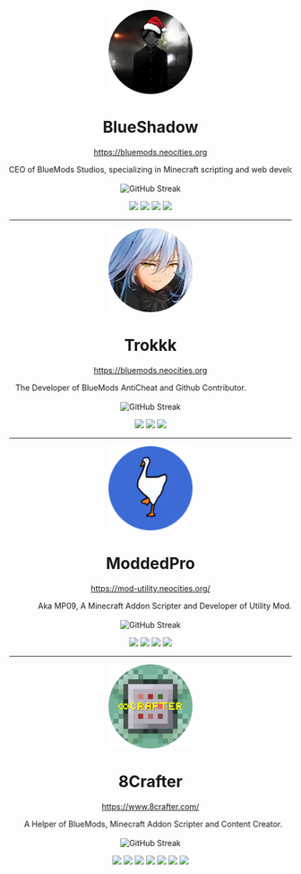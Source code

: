 <p align="center">
  <img src="p/developers/ic_blueshadow.png" alt="BlueShadow" height="150" weight="150">
</p>

<h1 align="center">BlueShadow</h1>

<p align="center">
  <a href="https://bluemods.neocities.org">https://bluemods.neocities.org</a>
</p>

<p align="center">
  <marquee behavior="alternate" direction="left" scrollamount="5">
    CEO of BlueMods Studios, specializing in Minecraft scripting and web development.
  </marquee>
</p>

<div align="center">
  <img src="https://github-readme-streak-stats.herokuapp.com/?user=BlueModsYT&theme=radical&hide_border=false" alt="GitHub Streak" />
</div>

<p align="center">
  <img src="https://img.shields.io/badge/javascript-%23323330.svg?style=for-the-badge&logo=javascript&logoColor=%23F7DF1E">
  <img src="https://img.shields.io/badge/python-3670A0?style=for-the-badge&logo=python&logoColor=ffdd54">
  <img src="https://img.shields.io/badge/typescript-%23007ACC.svg?style=for-the-badge&logo=typescript&logoColor=white">
  <img src="https://img.shields.io/badge/lua-%232C2D72.svg?style=for-the-badge&logo=lua&logoColor=white">
</p>

---

<p align="center">
  <img src="p/developers/ic_trokkk.png" alt="Trokkk" height="150" weight="150">
</p>

<h1 align="center">Trokkk</h1>

<p align="center">
  <a href="https://bluemods.neocities.org">https://bluemods.neocities.org</a>
</p>

<p align="center">
  <marquee behavior="alternate" direction="left" scrollamount="5">
    The Developer of BlueMods AntiCheat and Github Contributor.
  </marquee>
</p>

<div align="center">
  <img src="https://github-readme-streak-stats.herokuapp.com/?user=Trokkk&theme=radical&hide_border=false" alt="GitHub Streak" />
</div>

<p align="center">
  <img src="https://img.shields.io/badge/javascript-%23323330.svg?style=for-the-badge&logo=javascript&logoColor=%23F7DF1E">
  <img src="https://img.shields.io/badge/python-3670A0?style=for-the-badge&logo=python&logoColor=ffdd54">
  <img src="https://img.shields.io/badge/typescript-%23007ACC.svg?style=for-the-badge&logo=typescript&logoColor=white">
</p>

---

<p align="center">
  <img src="p/developers/ic_mp09.png" alt="MP09" height="150" weight="150">
</p>

<h1 align="center">ModdedPro</h1>

<p align="center">
  <a href="https://mod-utility.neocities.org/">https://mod-utility.neocities.org/</a>
</p>

<p align="center">
  <marquee behavior="alternate" direction="left" scrollamount="5">
    Aka MP09, A Minecraft Addon Scripter and Developer of Utility Mod.
  </marquee>
</p>

<div align="center">
  <img src="https://github-readme-streak-stats.herokuapp.com/?user=ModdedPro14&theme=radical&hide_border=false" alt="GitHub Streak" />
</div>

<p align="center">
  <img src="https://img.shields.io/badge/javascript-%23323330.svg?style=for-the-badge&logo=javascript&logoColor=%23F7DF1E">
  <img src="https://img.shields.io/badge/python-3670A0?style=for-the-badge&logo=python&logoColor=ffdd54">
  <img src="https://img.shields.io/badge/typescript-%23007ACC.svg?style=for-the-badge&logo=typescript&logoColor=white">
  <img src="https://img.shields.io/badge/lua-%232C2D72.svg?style=for-the-badge&logo=lua&logoColor=white">
</p>

---

<p align="center">
  <img src="p/developers/ic_8crafter.png" alt="8Crafter" height="150" weight="150">
</p>

<h1 align="center">8Crafter</h1>

<p align="center">
  <a href="https://www.8crafter.com/">https://www.8crafter.com/</a>
</p>

<p align="center">
  <marquee behavior="alternate" direction="left" scrollamount="5">
    A Helper of BlueMods, Minecraft Addon Scripter and Content Creator.
  </marquee>
</p>

<div align="center">
  <img src="https://github-readme-streak-stats.herokuapp.com/?user=Andexter8&theme=radical&hide_border=false" alt="GitHub Streak" />
</div>

<p align="center">
  <img src="https://img.shields.io/badge/typescript-%23007ACC.svg?style=for-the-badge&logo=typescript&logoColor=white">
  <img src="https://img.shields.io/badge/javascript-%23323330.svg?style=for-the-badge&logo=javascript&logoColor=%23F7DF1E">
  <img src="https://img.shields.io/badge/JSON-000?logo=json&logoColor=fff">
  <img src="https://img.shields.io/badge/python-3670A0?style=for-the-badge&logo=python&logoColor=ffdd54">
  <img src="https://img.shields.io/badge/Bash-4EAA25?logo=gnubash&logoColor=fff">
  <img src="https://img.shields.io/badge/shell_script-%23121011.svg?style=for-the-badge&logo=gnu-bash&logoColor=white">
  <img src="https://img.shields.io/badge/java-%23ED8B00.svg?style=for-the-badge&logo=openjdk&logoColor=white">
</p>
